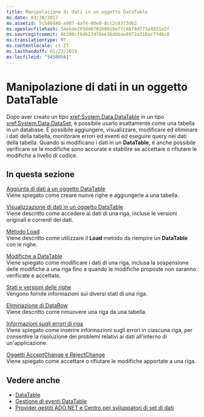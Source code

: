 ```yaml
---
title: Manipolazione di dati in un oggetto DataTable
ms.date: 03/30/2017
ms.assetid: 5cb86d48-a987-4af4-80e0-8cc2c8373d62
ms.openlocfilehash: 54ebde293dd6701b8018e77c6bf8d773a4931e2f
ms.sourcegitcommit: 6b308cf6d627d78ee36dbbae8972a310ac7fd6c8
ms.translationtype: MT
ms.contentlocale: it-IT
ms.lasthandoff: 01/23/2019
ms.locfileid: "54509561"
---
```

# <a name="manipulating-data-in-a-datatable"></a>Manipolazione di dati in un oggetto DataTable
Dopo aver creato un tipo <xref:System.Data.DataTable> in un tipo <xref:System.Data.DataSet>, è possibile usarlo esattamente come una tabella in un database. È possibile aggiungere, visualizzare, modificare ed eliminare i dati della tabella, monitorare errori ed eventi ed eseguire query nei dati della tabella. Quando si modificano i dati in un **DataTable**, è anche possibile verificare se le modifiche sono accurate e stabilire se accettare o rifiutare le modifiche a livello di codice.  
  
## <a name="in-this-section"></a>In questa sezione  
 [Aggiunta di dati a un oggetto DataTable](../../../../../docs/framework/data/adonet/dataset-datatable-dataview/adding-data-to-a-datatable.md)  
 Viene spiegato come creare nuove righe e aggiungerle a una tabella.  
  
 [Visualizzazione di dati in un oggetto DataTable](../../../../../docs/framework/data/adonet/dataset-datatable-dataview/viewing-data-in-a-datatable.md)  
 Viene descritto come accedere ai dati di una riga, incluse le versioni originali e correnti dei dati.  
  
 [Metodo Load](../../../../../docs/framework/data/adonet/dataset-datatable-dataview/the-load-method.md)  
 Viene descritto come utilizzare il **Load** metodo da riempire un **DataTable** con le righe.  
  
 [Modifiche a DataTable](../../../../../docs/framework/data/adonet/dataset-datatable-dataview/datatable-edits.md)  
 Viene spiegato come modificare i dati di una riga, inclusa la sospensione delle modifiche a una riga fino a quando le modifiche proposte non saranno verificate e accettate.  
  
 [Stati e versioni delle righe](../../../../../docs/framework/data/adonet/dataset-datatable-dataview/row-states-and-row-versions.md)  
 Vengono fornite informazioni sui diversi stati di una riga.  
  
 [Eliminazione di DataRow](../../../../../docs/framework/data/adonet/dataset-datatable-dataview/datarow-deletion.md)  
 Viene descritto come rimuovere una riga da una tabella.  
  
 [Informazioni sugli errori di riga](../../../../../docs/framework/data/adonet/dataset-datatable-dataview/row-error-information.md)  
 Viene spiegato come inserire informazioni sugli errori in ciascuna riga, per consentire la risoluzione dei problemi relativi ai dati all'interno di un'applicazione.  
  
 [Oggetti AcceptChange e RejectChange](../../../../../docs/framework/data/adonet/dataset-datatable-dataview/acceptchanges-and-rejectchanges.md)  
 Viene spiegato come accettare o rifiutare le modifiche apportate a una riga.  
  
## <a name="see-also"></a>Vedere anche
- [DataTable](../../../../../docs/framework/data/adonet/dataset-datatable-dataview/datatables.md)
- [Gestione di eventi DataTable](../../../../../docs/framework/data/adonet/dataset-datatable-dataview/handling-datatable-events.md)
- [Provider gestiti ADO.NET e Centro per sviluppatori di set di dati](https://go.microsoft.com/fwlink/?LinkId=217917)
